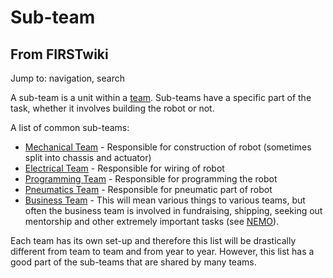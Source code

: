 # Sub-team

## From FIRSTwiki

Jump to: navigation, search

A sub-team is a unit within a [team](team). Sub-teams have a specific part of the task, whether it involves building the robot or not.

A list of common sub-teams:

- [Mechanical Team](/index.php?title=Mechanical_Team&action=edit "Mechanical Team") - Responsible for construction of robot (sometimes split into chassis and actuator)
- [Electrical Team](/index.php?title=Electrical_Team&action=edit "Electrical Team") - Responsible for wiring of robot
- [Programming Team](/index.php?title=Programming_Team&action=edit "Programming Team") - Responsible for programming the robot
- [Pneumatics Team](/index.php?title=Pneumatics_Team&action=edit "Pneumatics Team") - Responsible for pneumatic part of robot
- [Business Team](/index.php?title=Business_Team&action=edit "Business Team") - This will mean various things to various teams, but often the business team is involved in fundraising, shipping, seeking out mentorship and other extremely important tasks (see [NEMO](NEMO "NEMO")).

Each team has its own set-up and therefore this list will be drastically different from team to team and from year to year. However, this list has a good part of the sub-teams that are shared by many teams.

